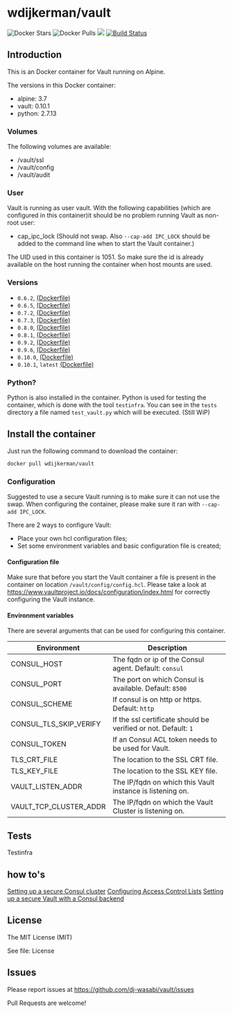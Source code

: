 # wdijkerman/vault

![Docker Stars](https://img.shields.io/docker/stars/wdijkerman/vault.svg) ![Docker Pulls](https://img.shields.io/docker/pulls/wdijkerman/vault.svg) [![](https://images.microbadger.com/badges/image/wdijkerman/vault.svg)](https://microbadger.com/images/wdijkerman/vault "Get your own image badge on microbadger.com") [![Build Status](https://travis-ci.org/dj-wasabi/vault.svg?branch=master)](https://travis-ci.org/dj-wasabi/vault) 

## Introduction

This is an Docker container for Vault running on Alpine.

The versions in this Docker container:

* alpine: 3.7
* vault: 0.10.1
* python: 2.7.13

### Volumes

The following volumes are available:

* /vault/ssl
* /vault/config
* /vault/audit

### User

Vault is running as user vault. With the following capabilities (which are configured in this container)it should be no problem running Vault as non-root user:

- cap_ipc_lock (Should not swap. Also `--cap-add IPC_LOCK` should be added to the command line when to start the Vault container.)

The UID used in this container is 1051. So make sure the id is already available on the host running the container when host mounts are used.

### Versions

- `0.6.2`, [(Dockerfile)](https://github.com/dj-wasabi/vault/blob/d4fe374d29508926bed6c188b05c0764016f3a52/Dockerfile)
- `0.6.5`, [(Dockerfile)](https://github.com/dj-wasabi/vault/blob/66494b152453c34e0094517383b2a2e38f5fdb8b/Dockerfile)
- `0.7.2`, [(Dockerfile)](https://github.com/dj-wasabi/vault/blob/de4519d83b9c33a66d4f47dd4c0f688f358834bd/Dockerfile)
- `0.7.3`, [(Dockerfile)](https://github.com/dj-wasabi/vault/blob/14574e99a643df5ea788c080f4407db2c1d682cb/Dockerfile)
- `0.8.0`, [(Dockerfile)](https://github.com/dj-wasabi/vault/blob/99fd6aa38f4e7da3a4cbaa7adf74665b4a6e5f00/Dockerfile)
- `0.8.1`, [(Dockerfile)](https://github.com/dj-wasabi/vault/blob/79b143040f4720610034ea08462957403dce7c9c/Dockerfile)
- `0.9.2`, [(Dockerfile)](https://github.com/dj-wasabi/vault/blob/702f4fc7518d0891386f78d9f8d8f0b2b86893a5/Dockerfile)
- `0.9.6`, [(Dockerfile)](https://github.com/dj-wasabi/vault/blob/c710ab97f1f9e86a273267fec577e320d6ce57ac/Dockerfile)
- `0.10.0`, [(Dockerfile)](https://github.com/dj-wasabi/vault/blob/65320488ca30c444e64b743bbcf154ebf9a5a038/Dockerfile)
- `0.10.1`, `latest` [(Dockerfile)](https://github.com/dj-wasabi/vault/blob/master/Dockerfile)

### Python?

Python is also installed in the container. Python is used for testing the container, which is done with the tool `testinfra`.
You can see in the `tests` directory a file named `test_vault.py` which will be executed. (Still WiP)

## Install the container

Just run the following command to download the container:

```bash
docker pull wdijkerman/vault
```

### Configuration

Suggested to use a secure Vault running is to make sure it can not use the swap. When configuring the container, please make sure it ran with `--cap-add IPC_LOCK`.

There are 2 ways to configure Vault:

* Place your own hcl configuration files;
* Set some environment variables and basic configuration file is created;

#### Configuration file

Make sure that before you start the Vault container a file is present in the container on location `/vault/config/config.hcl`.
Please take a look at https://www.vaultproject.io/docs/configuration/index.html for correctly configuring the Vault instance.

#### Environment variables

There are several arguments that can be used for configuring this container.

Environment | Description
--- | ---
CONSUL_HOST | The fqdn or ip of the Consul agent. Default: `consul`
CONSUL_PORT | The port on which Consul is available. Default: `8500`
CONSUL_SCHEME | If consul is on http or https. Default: `http`
CONSUL_TLS_SKIP_VERIFY | If the ssl certificate should be verified or not. Default: `1`
CONSUL_TOKEN | If an Consul ACL token needs to be used for Vault.
TLS_CRT_FILE | The location to the SSL CRT file.
TLS_KEY_FILE | The location to the SSL KEY file.
VAULT_LISTEN_ADDR | The IP/fqdn on which this Vault instance is listening on.
VAULT_TCP_CLUSTER_ADDR | The IP/fqdn on which the Vault Cluster is listening on.

## Tests

Testinfra

## how to's

[Setting up a secure Consul cluster](https://werner-dijkerman.nl/2017/01/09/setting-up-a-secure-consul-cluster-with-docker/)
[Configuring Access Control Lists](https://werner-dijkerman.nl/2017/01/11/configuring-access-control-lists-in-consul/)
[Setting up a secure Vault with a Consul backend](https://werner-dijkerman.nl/2017/01/15/setting-up-a-secure-vault-with-a-consul-backend/)

## License

The MIT License (MIT)

See file: License

## Issues

Please report issues at https://github.com/dj-wasabi/vault/issues 

Pull Requests are welcome!
